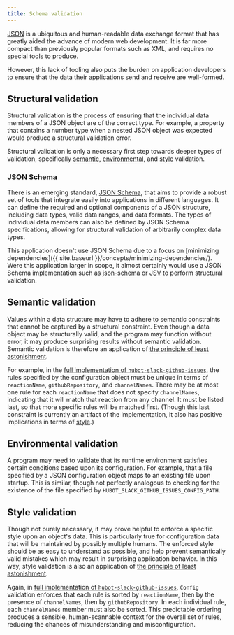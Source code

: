 ```yaml
---
title: Schema validation
---
```

[JSON](https://developer.mozilla.org/en-US/docs/Web/JavaScript/Reference/Global_Objects/JSON)
is a ubiquitous and human-readable data exchange format that has greatly aided
the advance of modern web development. It is far more compact than previously
popular formats such as XML, and requires no special tools to produce.

However, this lack of tooling also puts the burden on application developers
to ensure that the data their applications send and receive are well-formed.

## Structural validation

Structural validation is the process of ensuring that the individual data
members of a JSON object are of the correct type. For example, a property that
contains a number type when a nested JSON object was expected would produce a
structural validation error.

Structural validation is only a necessary first step towards deeper types of
validation, specifically [semantic](#semantic-validation),
[environmental](#environmental-validation), and [style](#style-validation)
validation.

### JSON Schema

There is an emerging standard, [JSON Schema](http://json-schema.org/), that
aims to provide a robust set of tools that integrate easily into applications
in different languages. It can define the required and optional components of
a JSON structure, including data types, valid data ranges, and data formats.
The types of individual data members can also be defined by JSON Schema
specifications, allowing for structural validation of arbitrarily complex data
types.

This application doesn't use JSON Schema due to a focus on
[minimizing dependencies]({{ site.baseurl }}/concepts/minimizing-dependencies/).
Were this application larger in scope, it almost certainly would use a JSON
Schema implementation such as
[json-schema](https://www.npmjs.com/package/json-schema) or
[JSV](https://www.npmjs.com/package/JSV) to perform structural validation.

## <a name="semantic-validation"></a>Semantic validation

Values within a data structure may have to adhere to semantic constraints that
cannot be captured by a structural constraint. Even though a data object may
be structurally valid, and the program may function without error, it may
produce surprising results without semantic validation. Semantic validation is
therefore an application of [the principle of least
astonishment](https://en.wikipedia.org/wiki/Principle_of_least_astonishment).

For example, in the [full implementation of
`hubot-slack-github-issues`](https://github.com/18F/hubot-slack-github-issues/),
the rules specified by the configuration object must be unique in terms of
`reactionName`, `githubRepository`, and `channelNames`. There may be at most
one rule for each `reactionName` that does not specify `channelNames`,
indicating that it will match that reaction from any channel. It must be
listed last, so that more specific rules will be matched first. (Though this
last constraint is currently an artifact of the implementation, it also has
positive implications in terms of [style](#style-validation).)

## <a name="environmental-validation"></a>Environmental validation

A program may need to validate that its runtime environment satisfies certain
conditions based upon its configuration. For example, that a file specified by
a JSON configuration object maps to an existing file upon startup. This is
similar, though not perfectly analogous to checking for the existence of the
file specified by `HUBOT_SLACK_GITHUB_ISSUES_CONFIG_PATH`.

## <a name="style-validation"></a>Style validation

Though not purely necessary, it may prove helpful to enforce a specific style
upon an object's data. This is particularly true for configuration data that
will be maintained by possibly multiple humans. The enforced style should be
as easy to understand as possible, and help prevent semantically valid
mistakes which may result in surprising application behavior. In this way,
style validation is also an application of [the principle of least
astonishment](https://en.wikipedia.org/wiki/Principle_of_least_astonishment).

Again, in [full implementation of
`hubot-slack-github-issues`](https://github.com/18F/hubot-slack-github-issues/),
`Config` validation enforces that each rule is sorted by `reactionName`,
then by the presence of `channelNames`, then by `githubRepository`. In each
individual rule, each `channelNames` member must also be sorted. This
predictable ordering produces a sensible, human-scannable context for the
overall set of rules, reducing the chances of misunderstanding and
misconfiguration.
